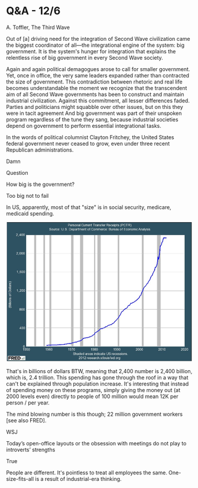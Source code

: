 # Q&A - 12/6

A. Toffler, The Third Wave

Out of [a] driving need for the integration of Second Wave civilization came the biggest coordinator of all—the integrational engine of the system: big government. It is the system's hunger for integration that explains the relentless rise of big government in every Second Wave society.

Again and again political demagogues arose to call for smaller government. Yet, once in office, the very same leaders expanded rather than contracted the size of government. This contradiction between rhetoric and real life becomes understandable the moment we recognize that the transcendent aim of all Second Wave governments has been to construct and maintain industrial civilization. Against this commitment, all lesser differences faded. Parties and politicians might squabble over other issues, but on this they were in tacit agreement And big government was part of their unspoken program regardless of the tune they sang, because industrial societies depend on government to perform essential integrational tasks.

In the words of political columnist Clayton Fritchey, the United States federal government never ceased to grow, even under three recent Republican administrations.

Damn

Question

How big is the government?

Too big not to fail

In US, apparently, most of that "size" is in social security, medicare, medicaid spending.

![](medicaremedicaid.jpg)


That's in billions of dollars BTW, meaning that 2,400 number is 2,400 billion, which is, 2.4 trillion. This spending has gone through the roof in a way that can't be explained through population increase. It's interesting that instead of spending money on these programs, simply giving the money out (at 2000 levels even) directly to people of 100 million would mean 12K per person / per year.

The mind blowing number is this though; 22 million government workers [see also FRED].

WSJ

Today’s open-office layouts or the obsession with meetings do not play to introverts’ strengths

True

People are different. It's pointless to treat all employees the same. One-size-fits-all is a result of industrial-era thinking.












